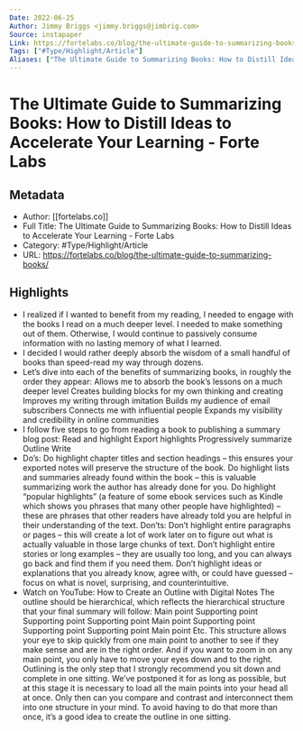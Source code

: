 ```yaml
---
Date: 2022-06-25
Author: Jimmy Briggs <jimmy.briggs@jimbrig.com>
Source: instapaper
Link: https://fortelabs.co/blog/the-ultimate-guide-to-summarizing-books/
Tags: ["#Type/Highlight/Article"]
Aliases: ["The Ultimate Guide to Summarizing Books: How to Distill Ideas to Accelerate Your Learning - Forte Labs", "The Ultimate Guide to Summarizing Books: How to Distill Ideas to Accelerate Your Learning - Forte Labs"]
---
```

# The Ultimate Guide to Summarizing Books: How to Distill Ideas to Accelerate Your Learning - Forte Labs

## Metadata
- Author: [[fortelabs.co]]
- Full Title: The Ultimate Guide to Summarizing Books: How to Distill Ideas to Accelerate Your Learning - Forte Labs
- Category: #Type/Highlight/Article
- URL: https://fortelabs.co/blog/the-ultimate-guide-to-summarizing-books/

## Highlights
- I realized if I wanted to benefit from my reading, I needed to engage with the books I read on a much deeper level. I needed to make something out of them. Otherwise, I would continue to passively consume information with no lasting memory of what I learned.
- I decided I would rather deeply absorb the wisdom of a small handful of books than speed-read my way through dozens.
- Let’s dive into each of the benefits of summarizing books, in roughly the order they appear:
  Allows me to absorb the book’s lessons on a much deeper level
  Creates building blocks for my own thinking and creating
  Improves my writing through imitation
  Builds my audience of email subscribers
  Connects me with influential people
  Expands my visibility and credibility in online communities
- I follow five steps to go from reading a book to publishing a summary blog post:
  Read and highlight
  Export highlights
  Progressively summarize
  Outline
  Write
- Do’s:
  Do highlight chapter titles and section headings – this ensures your exported notes will preserve the structure of the book.
  Do highlight lists and summaries already found within the book – this is valuable summarizing work the author has already done for you.
  Do highlight “popular highlights” (a feature of some ebook services such as Kindle which shows you phrases that many other people have highlighted) – these are phrases that other readers have already told you are helpful in their understanding of the text.
  Don’ts:
  Don’t highlight entire paragraphs or pages – this will create a lot of work later on to figure out what is actually valuable in those large chunks of text.
  Don’t highlight entire stories or long examples – they are usually too long, and you can always go back and find them if you need them.
  Don’t highlight ideas or explanations that you already know, agree with, or could have guessed – focus on what is novel, surprising, and counterintuitive.
- Watch on YouTube: How to Create an Outline with Digital Notes
  The outline should be hierarchical, which reflects the hierarchical structure that your final summary will follow:
  Main point
  Supporting point
  Supporting point
  Supporting point
  Main point
  Supporting point
  Supporting point
  Supporting point
  Main point
  Etc.
  This structure allows your eye to skip quickly from one main point to another to see if they make sense and are in the right order. And if you want to zoom in on any main point, you only have to move your eyes down and to the right.
  Outlining is the only step that I strongly recommend you sit down and complete in one sitting. We’ve postponed it for as long as possible, but at this stage it is necessary to load all the main points into your head all at once. Only then can you compare and contrast and interconnect them into one structure in your mind. To avoid having to do that more than once, it’s a good idea to create the outline in one sitting.
